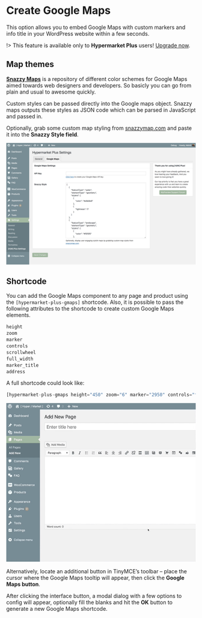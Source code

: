 # Create Google Maps

This option allows you to embed Google Maps with custom markers and info title in your WordPress website within a few seconds.

!> This feature is available only to **Hypermarket Plus** users! [Upgrade now](https://www.mypreview.one).

## Map themes

**[Snazzy Maps](https://snazzymaps.com)** is a repository of different color schemes for Google Maps aimed towards web designers and developers. So basicly you can go from plain and usual to awesome quickly.

Custom styles can be passed directly into the Google maps object. Snazzy maps outputs these styles as JSON code which can be parsed in JavaScript and passed in.

Optionally, grab some custom map styling from [snazzymap.com](https://snazzymaps.com) and paste it into the **Snazzy Style field**.

![Snazzy maps style](img/google-maps-snazzy-style.png)

## Shortcode

You can add the Google Maps component to any page and product using the ```[hypermarket-plus-gmaps]``` shortcode. Also, it is possible to pass the following attributes to the shortcode to create custom Google Maps elements.

```php
height
zoom
marker
controls
scrollwheel
full_width
marker_title
address
```

A full shortcode could look like:

```php
[hypermarket-plus-gmaps height="450" zoom="6" marker="2950" controls="false" scrollwheel="false" full_width="true" marker_title="Hypermarket's Office" address="New York, USA"]
```

![Generate a Google Maps shortcode](img/generate-google-maps-shortcode.gif)

Alternatively, locate an additional button in TinyMCE’s toolbar – place the cursor where the Google Maps tooltip will appear, then click the **Google Maps button**.

After clicking the interface button, a modal dialog with a few options to config will appear, optionally fill the blanks and hit the **OK** button to generate a new Google Maps shortcode.
